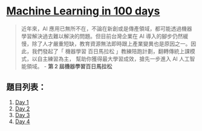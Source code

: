 # [Machine Learning in 100 days](https://ai100-2.cupoy.com/)

>近年來，AI 應用已無所不在，不論在新創或是傳產領域，都可能透過機器學習解決過去難以解決的問題。但目前台灣企業在 AI 導入的腳步仍然緩慢，除了人才嚴重短缺，教育資源無法即時跟上產業變異也是原因之一。因此，我們發起了「 機器學習 百日馬拉松 」教練陪跑計劃，翻轉傳統上課模式，以自主練習為主， 幫助你獲得最大學習成效，搶先一步進入 AI 人工智能領域。 - **第 2 屆機器學習百日馬拉松**

## 題目列表：
1. [Day 1](./questions/D1.md)
2. [Day 2](./questions/D2.md)
3. [Day 3](./questions/D3.md)
4. [Day 4](./questions/D4.md)

